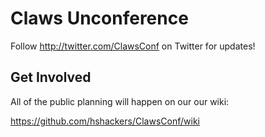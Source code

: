 # Claws Unconference

Follow http://twitter.com/ClawsConf on Twitter for updates!

## Get Involved

All of the public planning will happen on our our wiki:

https://github.com/hshackers/ClawsConf/wiki

